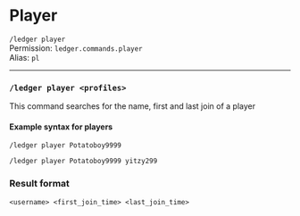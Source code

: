 # Player
`/ledger player`  
Permission: `ledger.commands.player`  
Alias: `pl`

---

### `/ledger player <profiles>`
This command searches for the name, first and last join of a player

#### Example syntax for players

`/ledger player Potatoboy9999`

`/ledger player Potatoboy9999 yitzy299`

### Result format

`<username> <first_join_time> <last_join_time>`